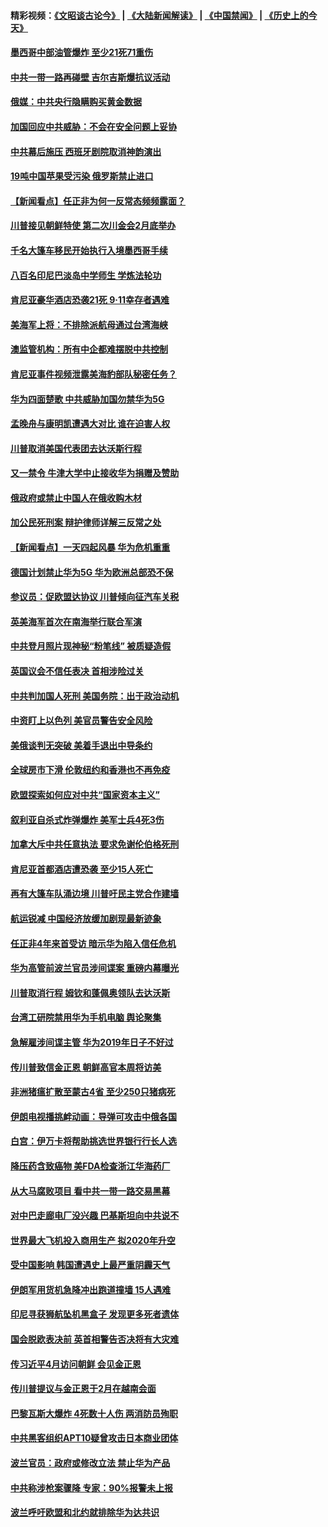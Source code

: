 #### 精彩视频：[《文昭谈古论今》](https://github.com/gfw-breaker/wenzhao/blob/master/README.md?t=01191230) | [《大陆新闻解读》](https://github.com/gfw-breaker/ntdtv-comedy/blob/master/README.md?t=01191230) | [《中国禁闻》](https://github.com/gfw-breaker/ntdtv-news/blob/master/README.md?t=01191230) | [《历史上的今天》](https://github.com/gfw-breaker/today-in-history/blob/master/README.md?t=01191230) 

#### [墨西哥中部油管爆炸 至少21死71重伤](../pages/nsc418/n10986971.md?t=01191230) 

#### [中共一带一路再碰壁 吉尔吉斯爆抗议活动](../pages/nsc418/n10986292.md?t=01191230) 

#### [俄媒：中共央行隐瞒购买黄金数据](../pages/nsc418/n10986524.md?t=01191230) 

#### [加国回应中共威胁：不会在安全问题上妥协](../pages/nsc418/n10986394.md?t=01191230) 

#### [中共幕后施压 西班牙剧院取消神韵演出](../pages/nsc418/n10986035.md?t=01191230) 

#### [19吨中国苹果受污染 俄罗斯禁止进口](../pages/nsc418/n10986333.md?t=01191230) 

#### [【新闻看点】任正非为何一反常态频频露面？](../pages/nsc418/n10986037.md?t=01191230) 

#### [川普接见朝鲜特使 第二次川金会2月底举办](../pages/nsc418/n10986216.md?t=01191230) 

#### [千名大篷车移民开始执行入境墨西哥手续](../pages/nsc418/n10986204.md?t=01191230) 

#### [八百名印尼巴淡岛中学师生 学炼法轮功](../pages/nsc418/n10985542.md?t=01191230) 

#### [肯尼亚豪华酒店恐袭21死 9·11幸存者遇难](../pages/nsc418/n10985445.md?t=01191230) 

#### [美海军上将：不排除派航母通过台湾海峡](../pages/nsc418/n10984943.md?t=01191230) 

#### [澳监管机构：所有中企都难摆脱中共控制](../pages/nsc418/n10983591.md?t=01191230) 

#### [肯尼亚事件视频泄露美海豹部队秘密任务？](../pages/nsc418/n10984543.md?t=01191230) 

#### [华为四面楚歌 中共威胁加国勿禁华为5G](../pages/nsc418/n10983787.md?t=01191230) 

#### [孟晚舟与康明凯遭遇大对比 谁在迫害人权](../pages/nsc418/n10983804.md?t=01191230) 

#### [川普取消美国代表团去达沃斯行程](../pages/nsc418/n10983718.md?t=01191230) 

#### [又一禁令 牛津大学中止接收华为捐赠及赞助](../pages/nsc418/n10983708.md?t=01191230) 

#### [俄政府或禁止中国人在俄收购木材](../pages/nsc418/n10983547.md?t=01191230) 

#### [加公民死刑案 辩护律师详解三反常之处](../pages/nsc418/n10983300.md?t=01191230) 

#### [【新闻看点】一天四起风暴 华为危机重重](../pages/nsc418/n10983081.md?t=01191230) 

#### [德国计划禁止华为5G 华为欧洲总部恐不保](../pages/nsc418/n10982951.md?t=01191230) 

#### [参议员：促欧盟达协议 川普倾向征汽车关税](../pages/nsc418/n10982456.md?t=01191230) 

#### [英美海军首次在南海举行联合军演](../pages/nsc418/n10981956.md?t=01191230) 

#### [中共登月照片现神秘“粉笔线” 被质疑造假](../pages/nsc418/n10980652.md?t=01191230) 

#### [英国议会不信任表决 首相涉险过关](../pages/nsc418/n10980536.md?t=01191230) 

#### [中共判加国人死刑 美国务院：出于政治动机](../pages/nsc418/n10980469.md?t=01191230) 

#### [中资盯上以色列 美官员警告安全风险](../pages/nsc418/n10980214.md?t=01191230) 

#### [美俄谈判无突破 美着手退出中导条约](../pages/nsc418/n10980207.md?t=01191230) 

#### [全球房市下滑 伦敦纽约和香港也不再免疫](../pages/nsc418/n10979837.md?t=01191230) 

#### [欧盟探索如何应对中共“国家资本主义”](../pages/nsc418/n10979979.md?t=01191230) 

#### [叙利亚自杀式炸弹爆炸 美军士兵4死3伤](../pages/nsc418/n10979913.md?t=01191230) 

#### [加拿大斥中共任意执法 要求免谢伦伯格死刑](../pages/nsc418/n10979429.md?t=01191230) 

#### [肯尼亚首都酒店遭恐袭 至少15人死亡](../pages/nsc418/n10978342.md?t=01191230) 

#### [再有大篷车队涌边境 川普吁民主党合作建墙](../pages/nsc418/n10978161.md?t=01191230) 

#### [航运锐减 中国经济放缓加剧现最新迹象](../pages/nsc418/n10978088.md?t=01191230) 

#### [任正非4年来首受访 暗示华为陷入信任危机](../pages/nsc418/n10977688.md?t=01191230) 

#### [华为高管前波兰官员涉间谍案 重磅内幕曝光](../pages/nsc418/n10978092.md?t=01191230) 

#### [川普取消行程 姆钦和蓬佩奥领队去达沃斯](../pages/nsc418/n10977828.md?t=01191230) 

#### [台湾工研院禁用华为手机电脑 舆论聚集](../pages/nsc418/n10977350.md?t=01191230) 

#### [急解雇涉间谍主管 华为2019年日子不好过](../pages/nsc418/n10976038.md?t=01191230) 

#### [传川普致信金正恩 朝鲜高官本周将访美](../pages/nsc418/n10976756.md?t=01191230) 

#### [非洲猪瘟扩散至蒙古4省 至少250只猪病死](../pages/nsc418/n10976120.md?t=01191230) 

#### [伊朗电视播挑衅动画：导弹可攻击中俄各国](../pages/nsc418/n10976504.md?t=01191230) 

#### [白宫：伊万卡将帮助挑选世界银行行长人选](../pages/nsc418/n10976053.md?t=01191230) 

#### [降压药含致癌物 美FDA检查浙江华海药厂](../pages/nsc418/n10975949.md?t=01191230) 

#### [从大马腐败项目 看中共一带一路交易黑幕](../pages/nsc418/n10975091.md?t=01191230) 

#### [对中巴走廊电厂没兴趣 巴基斯坦向中共说不](../pages/nsc418/n10975898.md?t=01191230) 

#### [世界最大飞机投入商用生产 拟2020年升空](../pages/nsc418/n10975188.md?t=01191230) 

#### [受中国影响 韩国遭遇史上最严重阴霾天气](../pages/nsc418/n10974564.md?t=01191230) 

#### [伊朗军用货机急降冲出跑道撞墙 15人遇难](../pages/nsc418/n10974806.md?t=01191230) 

#### [印尼寻获狮航坠机黑盒子 发现更多死者遗体](../pages/nsc418/n10974514.md?t=01191230) 

#### [国会脱欧表决前 英首相警告否决将有大灾难](../pages/nsc418/n10974483.md?t=01191230) 

#### [传习近平4月访问朝鲜 会见金正恩](../pages/nsc418/n10974482.md?t=01191230) 

#### [传川普提议与金正恩于2月在越南会面](../pages/nsc418/n10974214.md?t=01191230) 

#### [巴黎瓦斯大爆炸 4死数十人伤 两消防员殉职](../pages/nsc418/n10973956.md?t=01191230) 

#### [中共黑客组织APT10疑曾攻击日本商业团体](../pages/nsc418/n10973309.md?t=01191230) 

#### [波兰官员：政府或修改立法 禁止华为产品](../pages/nsc418/n10973119.md?t=01191230) 

#### [中共称涉枪案骤降 专家：90%报警未上报](../pages/nsc418/n10972910.md?t=01191230) 

#### [波兰呼吁欧盟和北约就排除华为达共识](../pages/nsc418/n10972945.md?t=01191230) 

